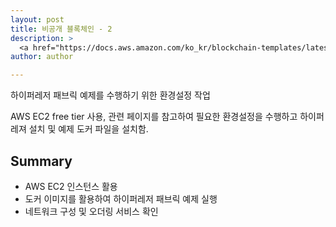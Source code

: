 ```yaml
---
layout: post
title: 비공개 블록체인 - 2
description: >
  <a href="https://docs.aws.amazon.com/ko_kr/blockchain-templates/latest/developerguide/blockchain-templates-dg.pdf">참고 자료 출처</a>
author: author

---
```


하이퍼레저 패브릭 예제를 수행하기 위한 환경설정 작업

AWS EC2 free tier 사용,
관련 페이지를 참고하여 필요한 환경설정을 수행하고
하이퍼레져 설치 및 예제 도커 파일을 설치함.

## Summary

* AWS EC2 인스턴스 활용
* 도커 이미지를 활용하여 하이퍼레저 패브릭 예제 실행
* 네트워크 구성 및 오더링 서비스 확인
